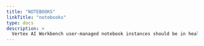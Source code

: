 ```yaml
---
title: "NOTEBOOKS"
linkTitle: "notebooks"
type: docs
description: >
  Vertex AI Workbench user-managed notebook instances should be in healthy state
---
```

